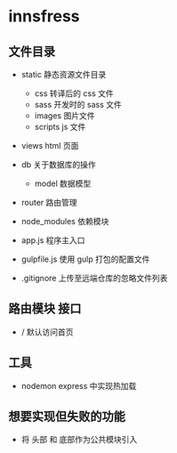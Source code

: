 # innsfress

## 文件目录
+ static 静态资源文件目录
  - css     转译后的 css 文件
  - sass     开发时的 sass 文件
  - images    图片文件
  - scripts   js 文件

+ views  html 页面

+ db 关于数据库的操作
  - model 数据模型

+ router 路由管理

+ node_modules 依赖模块

+ app.js 程序主入口

+ gulpfile.js 使用 gulp 打包的配置文件

+ .gitignore 上传至远端仓库的忽略文件列表


## 路由模块  接口
+  / 默认访问首页

## 工具
+ nodemon express 中实现热加载


## 想要实现但失败的功能
+ 将 头部 和 底部作为公共模块引入



